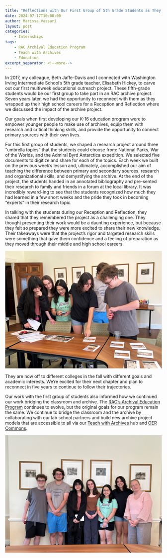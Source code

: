```yaml
--- 
title: "Reflections with Our First Group of 5th Grade Students as They Graduate"
date: 2024-07-17T10:00:00 
author: Marissa Vassari
layout: post 
categories: 
    - Internships 
tags: 
    - RAC Archival Education Program
    - Teach with Archives 
    - Education  
excerpt_separator: <!--more--> 
--- 
```


In 2017, my colleague, Beth Jaffe-Davis and I connected with Washington Irving Intermediate School’s 5th grade teacher, Elisabeth Hickey, to carve out our first multiweek educational outreach project. These fifth-grade students would be our first group to take part in an RAC archive project. Seven years later, we had the opportunity to reconnect with them as they wrapped up their high school careers for a Reception and Reflection where we discussed the impact of the archive project. 
 
 <!--more--> 
 
Our goals when first developing our K-16 education program were to empower younger people to make use of archives, equip them with research and critical thinking skills, and provide the opportunity to connect primary sources with their own lives.

For this first group of students, we shaped a research project around three “umbrella topics” that the students could choose from: National Parks, War of the Worlds, and the Admiral Byrd Antarctica expedition. We selected five documents to digitize and share for each of the topics. Each week we built on the previous week’s lesson and, ultimately, accomplished our aim of teaching the difference between primary and secondary sources, research and organizational skills, and demystifying the archive. At the end of the project, the students handed in an annotated bibliography and pre-sented their research to family and friends in a forum at the local library. It was incredibly reward-ing to see that the students recognized how much they had learned in a few short weeks and the pride they took in becoming “experts” in their research topic.

In talking with the students during our Reception and Reflection, they shared that they remembered the project as a challenging one. They thought presenting their work would be a daunting experience, but because they felt so prepared they were more excited to share their new knowledge. Their takeaways were that the project’s rigor and targeted research skills were something that gave them confidence and a feeling of preparation as they moved through their middle and high school careers.

![students looking at photos from when they were part of the 5th grade archive project in 2017](assets/img/2024/07/wi-reception-1.jpg)

They are now off to different colleges in the fall with different goals and academic interests. We’re excited for their next chapter and plan to reconnect in five years to continue to follow their trajectories. 

Our work with the first group of students also informed how we continued our work bridging the classroom and archive. The [RAC’s Archival Education Program](https://docs.rockarch.org/Archival-Education-Strategy-Document) continues to evolve, but the original goals for our program remain the same. We continue to bridge the classroom and the archive by collaborating with our lab school partners and build new archive project models that are accessible to all via our [Teach with Archives](https://resource.rockarch.org/teach-with-archives/) hub and [OER Commons](https://oercommons.org/groups/archival-education/4012/).

![Group photo, June 2024](assets/img/2024/07/wi-reception-2.jpg)
